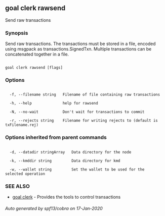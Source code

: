## goal clerk rawsend



Send raw transactions



### Synopsis



Send raw transactions.  The transactions must be stored in a file, encoded using msgpack as transactions.SignedTxn. Multiple transactions can be concatenated together in a file.



```

goal clerk rawsend [flags]

```



### Options



```

  -f, --filename string   Filename of file containing raw transactions

  -h, --help              help for rawsend

  -N, --no-wait           Don't wait for transactions to commit

  -r, --rejects string    Filename for writing rejects to (default is txFilename.rej)

```



### Options inherited from parent commands



```

  -d, --datadir stringArray   Data directory for the node

  -k, --kmddir string         Data directory for kmd

  -w, --wallet string         Set the wallet to be used for the selected operation

```



### SEE ALSO



* [goal clerk](../clerk/)	 - Provides the tools to control transactions 


###### Auto generated by spf13/cobra on 17-Jan-2020

